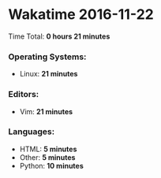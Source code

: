 # Wakatime 2016-11-22

Time Total: **0 hours 21 minutes**

### Operating Systems:
- Linux: **21 minutes** 

### Editors:
- Vim: **21 minutes** 

### Languages:
- HTML: **5 minutes** 
- Other: **5 minutes** 
- Python: **10 minutes** 

